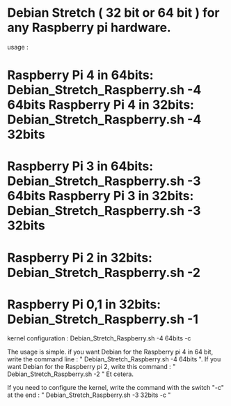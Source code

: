 # Debian Stretch ( 32 bit or 64 bit ) for any Raspberry pi hardware. 

usage : 

Raspberry Pi 4 in 64bits: Debian_Stretch_Raspberry.sh -4 64bits
Raspberry Pi 4 in 32bits: Debian_Stretch_Raspberry.sh -4 32bits
=================================================================
Raspberry Pi 3 in 64bits: Debian_Stretch_Raspberry.sh -3 64bits
Raspberry Pi 3 in 32bits: Debian_Stretch_Raspberry.sh -3 32bits
=================================================================
Raspberry Pi 2 in 32bits: Debian_Stretch_Raspberry.sh -2
=================================================================
Raspberry Pi 0,1 in 32bits: Debian_Stretch_Raspberry.sh -1
=================================================================

kernel configuration : Debian_Stretch_Raspberry.sh -4 64bits -c

The usage is simple. if you want Debian for the Raspberry pi 4 in 64 bit, write the command line : " Debian_Stretch_Raspberry.sh -4 64bits ".                      If you want Debian for the Raspberry pi 2, write this command : " Debian_Stretch_Raspberry.sh -2 " Et cetera.

If you need to configure the kernel, write the command with the switch "-c" at the end : " Debian_Stretch_Raspberry.sh -3 32bits -c "

